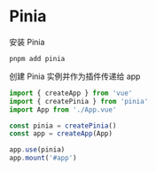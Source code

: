 # Pinia

安装 Pinia

```shell
pnpm add pinia
```

创建 Pinia 实例并作为插件传递给 app

```ts
import { createApp } from 'vue'
import { createPinia } from 'pinia'
import App from './App.vue'

const pinia = createPinia()
const app = createApp(App)

app.use(pinia)
app.mount('#app')
```
